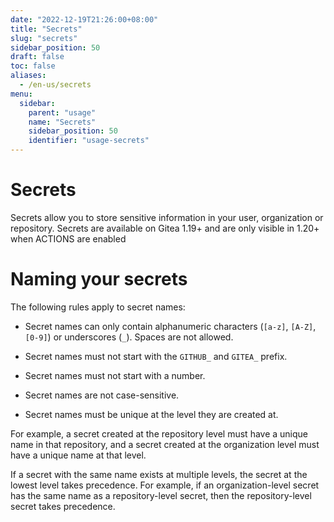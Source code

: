 ```yaml
---
date: "2022-12-19T21:26:00+08:00"
title: "Secrets"
slug: "secrets"
sidebar_position: 50
draft: false
toc: false
aliases:
  - /en-us/secrets
menu:
  sidebar:
    parent: "usage"
    name: "Secrets"
    sidebar_position: 50
    identifier: "usage-secrets"
---
```


# Secrets

Secrets allow you to store sensitive information in your user, organization or repository.
Secrets are available on Gitea 1.19+ and are only visible in 1.20+ when ACTIONS are enabled 

# Naming your secrets

The following rules apply to secret names:

- Secret names can only contain alphanumeric characters (`[a-z]`, `[A-Z]`, `[0-9]`) or underscores (`_`). Spaces are not allowed.

- Secret names must not start with the `GITHUB_` and `GITEA_` prefix.

- Secret names must not start with a number.

- Secret names are not case-sensitive.

- Secret names must be unique at the level they are created at.

For example, a secret created at the repository level must have a unique name in that repository, and a secret created at the organization level must have a unique name at that level.

If a secret with the same name exists at multiple levels, the secret at the lowest level takes precedence. For example, if an organization-level secret has the same name as a repository-level secret, then the repository-level secret takes precedence.
